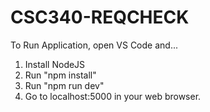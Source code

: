 # CSC340-REQCHECK
To Run Application, open VS Code and...
1. Install NodeJS
2. Run "npm install"
3. Run "npm run dev"
4. Go to localhost:5000 in your web browser.